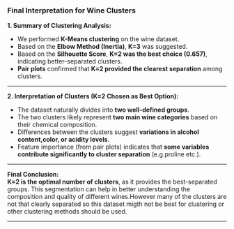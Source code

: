 ### **Final Interpretation for Wine Clusters**  

**1. Summary of Clustering Analysis:**  
- We performed **K-Means clustering** on the wine dataset.  
- Based on the **Elbow Method (Inertia)**, **K=3** was suggested.  
- Based on the **Silhouette Score**, **K=2 was the best choice (0.657)**, indicating better-separated clusters.  
- **Pair plots** confirmed that **K=2 provided the clearest separation** among clusters.

---

**2. Interpretation of Clusters (K=2 Chosen as Best Option):**  
- The dataset naturally divides into **two well-defined groups**.  
- The two clusters likely represent **two main wine categories** based on their chemical composition.  
- Differences between the clusters suggest **variations in alcohol content,color, or acidity levels**.  
- Feature importance (from pair plots) indicates that **some variables contribute significantly to cluster separation** (e.g.proline etc.).


---

**Final Conclusion:**  
**K=2 is the optimal number of clusters**, as it provides the best-separated groups. This segmentation can help in better understanding the composition and quality of different wines.However many of the clusters are not that clearly separated so this dataset migth not be best for clustering or other clustering methods should be used.  

---

